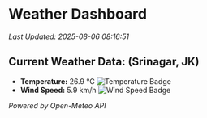 
# Weather Dashboard

_Last Updated: 2025-08-06 08:16:51_

## Current Weather Data: (Srinagar, JK)
- **Temperature:** 26.9 °C ![Temperature Badge](https://img.shields.io/badge/Temperature-Medium%20Temp-green)
- **Wind Speed:** 5.9 km/h ![Wind Speed Badge](https://img.shields.io/badge/Wind%20Speed-Light%20Wind-blue)

*Powered by Open-Meteo API*
